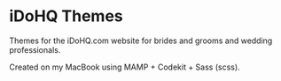 iDoHQ Themes
======

Themes for the iDoHQ.com website for brides and grooms and wedding professionals.

Created on my MacBook using MAMP + Codekit + Sass (scss).
